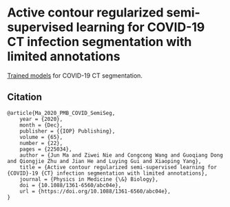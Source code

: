 # Active contour regularized semi-supervised learning for COVID-19 CT infection segmentation with limited annotations
[Trained models](https://zenodo.org/record/4246238#.X-W-gtgzbma) for COVID-19 CT segmentation.


## Citation

```
@article{Ma_2020_PMB_COVID_SemiSeg,
	year = {2020},
	month = {Dec},
	publisher = {{IOP} Publishing},
	volume = {65},
	number = {22},
	pages = {225034},
	author = {Jun Ma and Ziwei Nie and Congcong Wang and Guoqiang Dong and Qiongjie Zhu and Jian He and Luying Gui and Xiaoping Yang},
	title = {Active contour regularized semi-supervised learning for {COVID}-19 {CT} infection segmentation with limited annotations},
	journal = {Physics in Medicine {\&} Biology},
	doi = {10.1088/1361-6560/abc04e},
	url = {https://doi.org/10.1088/1361-6560/abc04e},
}
```

